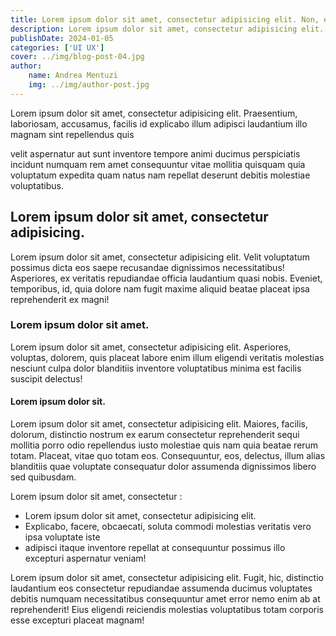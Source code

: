 ```yaml
---
title: Lorem ipsum dolor sit amet, consectetur adipisicing elit. Non, esse.
description: Lorem ipsum dolor sit amet, consectetur adipisicing elit. Cum non nisi tenetur esse consectetur placeat!
publishDate: 2024-01-05
categories: ['UI UX']
cover: ../img/blog-post-04.jpg
author:
    name: Andrea Mentuzi
    img: ../img/author-post.jpg
---
```


Lorem ipsum dolor sit amet, consectetur adipisicing elit. Praesentium, laboriosam, accusamus, facilis id explicabo illum adipisci laudantium illo magnam sint repellendus quis

velit aspernatur aut sunt inventore tempore animi ducimus perspiciatis incidunt numquam rem amet consequuntur vitae mollitia quisquam quia voluptatum expedita quam natus nam repellat deserunt debitis molestiae voluptatibus.

## Lorem ipsum dolor sit amet, consectetur adipisicing.

Lorem ipsum dolor sit amet, consectetur adipisicing elit. Velit voluptatum possimus dicta eos saepe recusandae dignissimos necessitatibus! Asperiores, ex veritatis repudiandae officia laudantium quasi nobis. Eveniet, temporibus, id, quia dolore nam fugit maxime aliquid beatae placeat ipsa reprehenderit ex magni!

### Lorem ipsum dolor sit amet.

Lorem ipsum dolor sit amet, consectetur adipisicing elit. Asperiores, voluptas, dolorem, quis placeat labore enim illum eligendi veritatis molestias nesciunt culpa dolor blanditiis inventore voluptatibus minima est facilis suscipit delectus!

#### Lorem ipsum dolor sit.

Lorem ipsum dolor sit amet, consectetur adipisicing elit. Maiores, facilis, dolorum, distinctio nostrum ex earum consectetur reprehenderit sequi mollitia porro odio repellendus iusto molestiae quis nam quia beatae rerum totam. Placeat, vitae quo totam eos. Consequuntur, eos, delectus, illum alias blanditiis quae voluptate consequatur dolor assumenda dignissimos libero sed quibusdam.

Lorem ipsum dolor sit amet, consectetur :

- Lorem ipsum dolor sit amet, consectetur adipisicing elit.
- Explicabo, facere, obcaecati, soluta commodi molestias veritatis vero ipsa voluptate iste
- adipisci itaque inventore repellat at consequuntur possimus illo excepturi aspernatur veniam!

Lorem ipsum dolor sit amet, consectetur adipisicing elit. Fugit, hic, distinctio laudantium eos consectetur repudiandae assumenda ducimus voluptates debitis numquam necessitatibus consequuntur amet error nemo enim ab at reprehenderit! Eius eligendi reiciendis molestias voluptatibus totam corporis esse excepturi placeat magnam!
